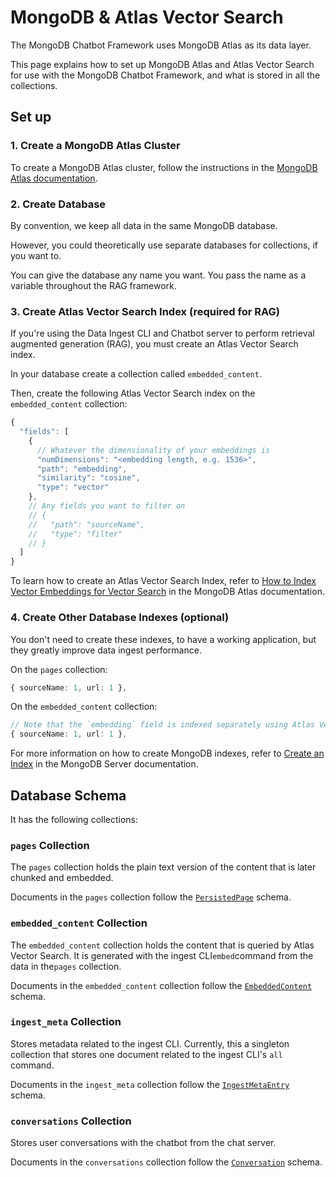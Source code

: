 # MongoDB & Atlas Vector Search

The MongoDB Chatbot Framework uses MongoDB Atlas as its data layer.

This page explains how to set up MongoDB Atlas and Atlas Vector Search for use with the MongoDB Chatbot Framework, and what is stored in all the collections.

## Set up

### 1. Create a MongoDB Atlas Cluster

To create a MongoDB Atlas cluster, follow the instructions in the [MongoDB Atlas documentation](https://mongodb.com/docs/atlas/getting-started/).

### 2. Create Database

By convention, we keep all data in the same MongoDB database.

However, you could theoretically use separate databases for collections, if you want to.

You can give the database any name you want.
You pass the name as a variable throughout the RAG framework.

### 3. Create Atlas Vector Search Index (required for RAG)

If you're using the Data Ingest CLI and Chatbot server
to perform retrieval augmented generation (RAG),
you must create an Atlas Vector Search index.

In your database create a collection called `embedded_content`.

Then, create the following Atlas Vector Search index on the `embedded_content` collection:

```js
{
  "fields": [
    {
      // Whatever the dimensionality of your embeddings is
      "numDimensions": "<embedding length, e.g. 1536>",
      "path": "embedding",
      "similarity": "cosine",
      "type": "vector"
    },
    // Any fields you want to filter on
    // {
    //   "path": "sourceName",
    //   "type": "filter"
    // }
  ]
}
```

To learn how to create an Atlas Vector Search Index, refer to
[How to Index Vector Embeddings for Vector Search](https://www.mongodb.com/docs/atlas/atlas-search/field-types/knn-vector/)
in the MongoDB Atlas documentation.

### 4. Create Other Database Indexes (optional)

You don't need to create these indexes, to have a working application,
but they greatly improve data ingest performance.

On the `pages` collection:

```ts
{ sourceName: 1, url: 1 },
```

On the `embedded_content` collection:

```ts
// Note that the `embedding` field is indexed separately using Atlas Vector Search.
{ sourceName: 1, url: 1 },
```

For more information on how to create MongoDB indexes, refer to [Create an Index](https://www.mongodb.com/docs/manual/core/indexes/create-index/) in the MongoDB Server documentation.

## Database Schema

It has the following collections:

### `pages` Collection

The `pages` collection holds the plain text version of the content that is later chunked and embedded.

Documents in the `pages` collection follow the [`PersistedPage`](./reference/core/modules.md#persistedpage) schema.

### `embedded_content` Collection

The `embedded_content` collection holds the content that is queried by Atlas Vector Search.
It is generated with the ingest CLI`embed`command from the data in the`pages` collection.

Documents in the `embedded_content` collection follow the [`EmbeddedContent`](./reference/core/interfaces/EmbeddedContent.md) schema.

### `ingest_meta` Collection

Stores metadata related to the ingest CLI. Currently, this a singleton collection
that stores one document related to the ingest CLI's `all` command.

Documents in the `ingest_meta` collection follow the [`IngestMetaEntry`](./reference/ingest/modules/index.md#ingestmetaentry) schema.

### `conversations` Collection

Stores user conversations with the chatbot from the chat server.

Documents in the `conversations` collection follow the [`Conversation`](./reference/server/interfaces/Conversation.md) schema.
